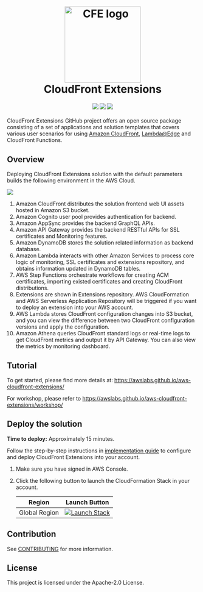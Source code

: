 <h1 align="center">
  <a name="logo" href="https://www.amazonaws.cn/solutions/amazon-cloudfront-extensions/"><img src="https://awslabs.github.io/aws-cloudfront-extensions/en/images/cfe-logo.png" alt="CFE logo" width="200"></a>
  <br>
  CloudFront Extensions
</h1>

<div align="center">
  <h4>
    <a href="https://github.com/awslabs/aws-cloudfront-extensions/stargazers"><img src="https://img.shields.io/github/stars/awslabs/aws-cloudfront-extensions.svg?style=plasticr"/></a>
    <a href="https://github.com/awslabs/aws-cloudfront-extensions/commits/main"><img src="https://img.shields.io/github/last-commit/awslabs/aws-cloudfront-extensions.svg?style=plasticr"/></a>
    <a href="https://img.shields.io/badge/stable%20docs-implementation%20guide-orange?style=plasticr&label=docs"><img src="https://img.shields.io/badge/stable%20docs-implementation%20guide-orange?style=plasticr&label=docs"/></a>

  </h4>
</div>



CloudFront Extensions GitHub project offers an open source package consisting of a set of applications and solution templates that covers various user scenarios for using [Amazon CloudFront](https://aws.amazon.com/cloudfront/), [Lambda@Edge](https://aws.amazon.com/lambda/edge/) and CloudFront Functions. 


## Overview

Deploying CloudFront Extensions solution with the default parameters builds the following environment in the AWS Cloud.

<img src='docs/images/arch.png'>


1. Amazon CloudFront distributes the solution frontend web UI assets hosted in Amazon S3 bucket.
2. Amazon Cognito user pool provides authentication for backend.
3. Amazon AppSync provides the backend GraphQL APIs.
4. Amazon API Gateway provides the backend RESTful APIs for SSL certificates and Monitoring features.
5. Amazon DynamoDB stores the solution related information as backend database.
6. Amazon Lambda interacts with other Amazon Services to process core logic of monitoring, SSL certificates and extensions repository, and obtains information updated in DynamoDB tables.
7. AWS Step Functions orchestrate workflows for creating ACM certificates, importing existed certificates and creating CloudFront distributions. 
8. Extensions are shown in Extensions repository. AWS CloudFormation and AWS Serverless Application Repository will be triggered if you want to deploy an extension into your AWS account.
9. AWS Lambda stores CloudFront configuration changes into S3 bucket, and you can view the difference between two CloudFront configuration versions and apply the configuration.
10. Amazon Athena queries CloudFront standard logs or real-time logs to get CloudFront metrics and output it by API Gateway. You can also view the metrics by monitoring dashboard.

## Tutorial

To get started, please find more details at: https://awslabs.github.io/aws-cloudfront-extensions/

For workshop, please refer to https://awslabs.github.io/aws-cloudfront-extensions/workshop/ 

## Deploy the solution

**Time to deploy:** Approximately 15 minutes.

Follow the step-by-step instructions in [implementation guide](https://awslabs.github.io/aws-cloudfront-extensions/en/deployment/) to configure and deploy CloudFront Extensions into your account.

1. Make sure you have signed in AWS Console.
2. Click the following button to launch the CloudFormation Stack in your account.

   | Region        | Launch Button  |
   | ------------- | -------------  |
   | Global Region      |    [![Launch Stack](./docs-ig/images/deploy_button.png)](https://console.aws.amazon.com/cloudformation/home?region=us-east-1#/stacks/new?stackName=cloudFrontExtensionsConsole&templateURL=https://aws-gcr-solutions.s3.amazonaws.com/Aws-cloudfront-extensions/latest/custom-domain/CloudFrontExtnConsoleStack.template.json) |

## Contribution

See [CONTRIBUTING](./CONTRIBUTING.md) for more information.

## License

This project is licensed under the Apache-2.0 License.

